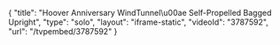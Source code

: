 {
    "title": "Hoover Anniversary WindTunnel\u00ae Self-Propelled Bagged Upright",
    "type": "solo",
    "layout": "iframe-static",
    "videoId": "3787592",
    "url": "\/tvpembed\/3787592"
}